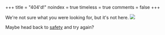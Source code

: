 +++
title = "404'd!"
noindex = true
timeless = true
comments = false
+++

We're not sure what you were looking for, but it's not here.
![](/images/nothing-to-see-here.gif)

Maybe head back to [safety](/) and try again?
